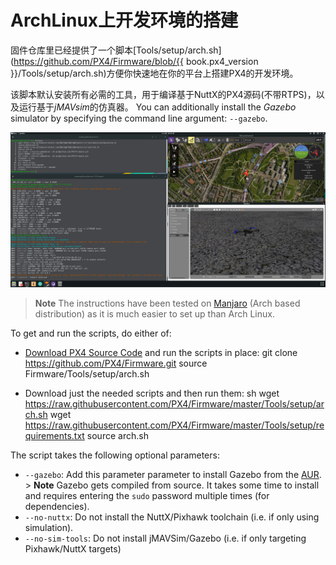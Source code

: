 # ArchLinux上开发环境的搭建

固件仓库里已经提供了一个脚本[Tools/setup/arch.sh](https://github.com/PX4/Firmware/blob/{{ book.px4_version }}/Tools/setup/arch.sh)方便你快速地在你的平台上搭建PX4的开发环境。

该脚本默认安装所有必需的工具，用于编译基于NuttX的PX4源码(不带RTPS)，以及运行基于*jMAVsim*的仿真器。 You can additionally install the *Gazebo* simulator by specifying the command line argument: `--gazebo`.

![Gazebo on Arch](../../assets/gazebo/arch-gazebo.png)

> **Note** The instructions have been tested on [Manjaro](https://manjaro.org/) (Arch based distribution) as it is much easier to set up than Arch Linux.

To get and run the scripts, do either of:

- [Download PX4 Source Code](../setup/building_px4.md) and run the scripts in place: 
        git clone https://github.com/PX4/Firmware.git
        source Firmware/Tools/setup/arch.sh

- Download just the needed scripts and then run them: 
        sh
        wget https://raw.githubusercontent.com/PX4/Firmware/master/Tools/setup/arch.sh
        wget https://raw.githubusercontent.com/PX4/Firmware/master/Tools/setup/requirements.txt
        source arch.sh

The script takes the following optional parameters:

- `--gazebo`: Add this parameter parameter to install Gazebo from the [AUR](https://aur.archlinux.org/packages/gazebo/). > **Note** Gazebo gets compiled from source. It takes some time to install and requires entering the `sudo` password multiple times (for dependencies).
- `--no-nuttx`: Do not install the NuttX/Pixhawk toolchain (i.e. if only using simulation).
- `--no-sim-tools`: Do not install jMAVSim/Gazebo (i.e. if only targeting Pixhawk/NuttX targets)